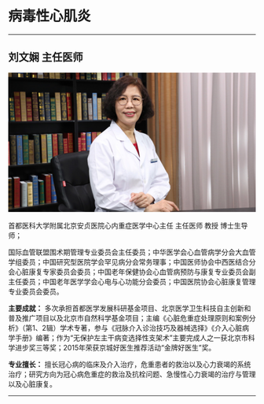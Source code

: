 # 病毒性心肌炎

---

## 刘文娴 主任医师

![1679372066273](image/c06_002/1679372066273.png)

首都医科大学附属北京安贞医院心内重症医学中心主任 主任医师 教授 博士生导师；

国际血管联盟围术期管理专业委员会主任委员；中华医学会心血管病学分会大血管学组委员；中国研究型医院学会罕见病分会常务理事；中国医师协会中西医结合分会心脏康复专家委员会委员；中国老年保健协会心血管病预防与康复专业委员会副主任委员；中国老年医学学会心电与心功能分会委员；中国医院协会心脏康复管理专业委员会委员。


**主要成就：** 多次承担首都医学发展科研基金项目、北京医学卫生科技自主创新和普及推广项目以及北京市自然科学基金项目；主编《心脏危重症处理原则和案例分析》（第1、2辑）学术专著，参与《冠脉介入诊治技巧及器械选择》《介入心脏病学手册》编著；作为“无保护左主干病变选择性支架术”主要完成人之一获北京市科学进步奖三等奖；2015年荣获京城好医生推荐活动“金牌好医生”奖。


**专业擅长：** 擅长冠心病的临床及介入治疗，危重患者的救治以及心力衰竭的系统治疗；研究方向为冠心病危重症的救治及抗栓问题、急慢性心力衰竭的治疗与管理以及心脏康复。

---
